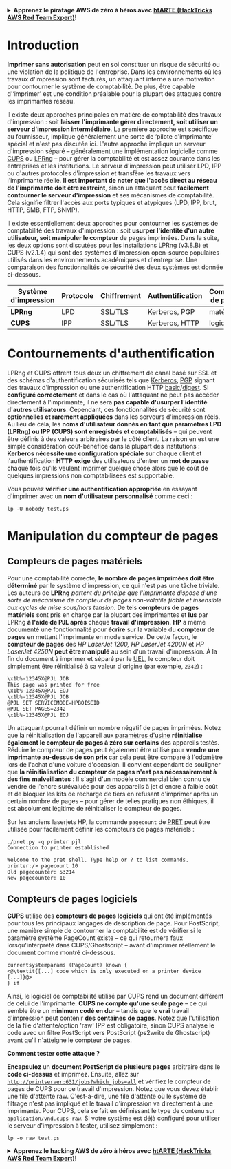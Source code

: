 <details>

<summary><strong>Apprenez le piratage AWS de zéro à héros avec</strong> <a href="https://training.hacktricks.xyz/courses/arte"><strong>htARTE (HackTricks AWS Red Team Expert)</strong></a><strong>!</strong></summary>

Autres moyens de soutenir HackTricks :

* Si vous souhaitez voir votre **entreprise annoncée dans HackTricks** ou **télécharger HackTricks en PDF**, consultez les [**PLANS D'ABONNEMENT**](https://github.com/sponsors/carlospolop)!
* Obtenez le [**merchandising officiel PEASS & HackTricks**](https://peass.creator-spring.com)
* Découvrez [**La Famille PEASS**](https://opensea.io/collection/the-peass-family), notre collection d'[**NFTs**](https://opensea.io/collection/the-peass-family) exclusifs
* **Rejoignez le** 💬 [**groupe Discord**](https://discord.gg/hRep4RUj7f) ou le [**groupe telegram**](https://t.me/peass) ou **suivez** moi sur **Twitter** 🐦 [**@carlospolopm**](https://twitter.com/carlospolopm)**.**
* **Partagez vos astuces de piratage en soumettant des PR aux dépôts github** [**HackTricks**](https://github.com/carlospolop/hacktricks) et [**HackTricks Cloud**](https://github.com/carlospolop/hacktricks-cloud).

</details>


# **Introduction**

**Imprimer sans autorisation** peut en soi constituer un risque de sécurité ou une violation de la politique de l'entreprise. Dans les environnements où les travaux d'impression sont facturés, un attaquant interne a une motivation pour contourner le système de comptabilité. De plus, être capable d'‘imprimer’ est une condition préalable pour la plupart des attaques contre les imprimantes réseau.

Il existe deux approches principales en matière de comptabilité des travaux d'impression : soit **laisser l'imprimante gérer directement, soit utiliser un serveur d'impression intermédiaire**. La première approche est spécifique au fournisseur, implique généralement une sorte de ‘pilote d'imprimante’ spécial et n'est pas discutée ici. L'autre approche implique un serveur d'impression séparé – généralement une implémentation logicielle comme [CUPS](https://en.wikipedia.org/wiki/CUPS) ou [LPRng](https://en.wikipedia.org/wiki/LPRng) – pour gérer la comptabilité et est assez courante dans les entreprises et les institutions. Le serveur d'impression peut utiliser LPD, IPP ou d'autres protocoles d'impression et transfère les travaux vers l'imprimante réelle. **Il est important de noter que l'accès direct au réseau de l'imprimante doit être restreint**, sinon un attaquant peut **facilement contourner le serveur d'impression** et ses mécanismes de comptabilité. Cela signifie filtrer l'accès aux ports typiques et atypiques (LPD, IPP, brut, HTTP, SMB, FTP, SNMP).

Il existe essentiellement deux approches pour contourner les systèmes de comptabilité des travaux d'impression : soit **usurper l'identité d'un autre utilisateur, soit manipuler le compteur** de pages imprimées. Dans la suite, les deux options sont discutées pour les installations LPRng (v3.8.B) et CUPS (v2.1.4) qui sont des systèmes d'impression open-source populaires utilisés dans les environnements académiques et d'entreprise. Une comparaison des fonctionnalités de sécurité des deux systèmes est donnée ci-dessous.

| Système d'impression | Protocole | Chiffrement | Authentification | Compteur de pages |
| -------------------- | --------- | ----------- | ---------------- | ----------------- |
| **LPRng**            | LPD       | SSL/TLS     | Kerberos, PGP    | matériel          |
| **CUPS**             | IPP       | SSL/TLS     | Kerberos, HTTP   | logiciel          |

# Contournements d'authentification

LPRng et CUPS offrent tous deux un chiffrement de canal basé sur SSL et des schémas d'authentification sécurisés tels que [Kerberos](https://en.wikipedia.org/wiki/Kerberos\_\(protocol\)), [PGP](https://en.wikipedia.org/wiki/Pretty\_Good\_Privacy) signant des travaux d'impression ou une authentification HTTP [basic](https://en.wikipedia.org/wiki/Basic\_access\_authentication)/[digest](https://en.wikipedia.org/wiki/Digest\_access\_authentication). Si **configuré correctement** et dans le cas où l'attaquant ne peut pas accéder directement à l'imprimante, il ne sera **pas capable d'usurper l'identité d'autres utilisateurs**. Cependant, ces fonctionnalités de sécurité sont **optionnelles et rarement appliquées** dans les serveurs d'impression réels. Au lieu de cela, les **noms d'utilisateur donnés en tant que paramètres LPD (LPRng) ou IPP (CUPS) sont enregistrés et comptabilisés** – qui peuvent être définis à des valeurs arbitraires par le côté client. La raison en est une simple considération coût-bénéfice dans la plupart des institutions : **Kerberos nécessite une configuration spéciale** sur chaque client et l'authentification **HTTP** **exige** des utilisateurs d'entrer un **mot de passe** chaque fois qu'ils veulent imprimer quelque chose alors que le coût de quelques impressions non comptabilisées est supportable.

Vous pouvez **vérifier une authentification appropriée** en essayant d'imprimer avec un **nom d'utilisateur personnalisé** comme ceci :
```
lp -U nobody test.ps
```
# Manipulation du compteur de pages

## Compteurs de pages matériels

Pour une comptabilité correcte, **le nombre de pages imprimées doit être déterminé** par le système d'impression, ce qui n'est pas une tâche triviale. Les auteurs de **LPRng** _partent du principe que l'imprimante dispose d'une sorte de mécanisme de compteur de pages non-volatile fiable et insensible aux cycles de mise sous/hors tension_. De tels **compteurs de pages matériels** sont pris en charge par la plupart des imprimantes et **lus** par LPRng **à l'aide de PJL après** chaque **travail d'impression**. **HP** a même documenté une fonctionnalité pour **écrire** sur la variable du **compteur de pages** en mettant l'imprimante en mode service. De cette façon, le **compteur de pages** des _HP LaserJet 1200, HP LaserJet 4200N_ et _HP LaserJet 4250N_ **peut être manipulé** au sein d'un travail d'impression. À la fin du document à imprimer et séparé par le [UEL](./#uel), le compteur doit simplement être réinitialisé à sa valeur d'origine (par exemple, `2342`) :
```
\x1b%-12345X@PJL JOB
This page was printed for free
\x1b%-12345X@PJL EOJ
\x1b%-12345X@PJL JOB
@PJL SET SERVICEMODE=HPBOISEID
@PJL SET PAGES=2342
\x1b%-12345X@PJL EOJ
```
Un attaquant pourrait définir un nombre négatif de pages imprimées. Notez que la réinitialisation de l'appareil aux [paramètres d'usine](factory-defaults.md) **réinitialise également le compteur de pages à zéro sur certains** des appareils testés.\
Réduire le compteur de pages peut également être utilisé pour **vendre une imprimante au-dessus de son prix** car cela peut être comparé à l'odomètre lors de l'achat d'une voiture d'occasion. Il convient cependant de souligner que **la réinitialisation du compteur de pages n'est pas nécessairement à des fins malveillantes** : Il s'agit d'un modèle commercial bien connu de vendre de l'encre surévaluée pour des appareils à jet d'encre à faible coût et de bloquer les kits de recharge de tiers en refusant d'imprimer après un certain nombre de pages – pour gérer de telles pratiques non éthiques, il est absolument légitime de réinitialiser le compteur de pages.

Sur les anciens laserjets HP, la commande `pagecount` de [PRET](https://github.com/RUB-NDS/PRET) peut être utilisée pour facilement définir les compteurs de pages matériels :
```
./pret.py -q printer pjl
Connection to printer established

Welcome to the pret shell. Type help or ? to list commands.
printer:/> pagecount 10
Old pagecounter: 53214
New pagecounter: 10
```
## Compteurs de pages logiciels

**CUPS** utilise des **compteurs de pages logiciels** qui ont été implémentés pour tous les principaux langages de description de page. Pour PostScript, une manière simple de contourner la comptabilité est de vérifier si le paramètre système PageCount existe – ce qui retournera faux lorsqu'interprété dans CUPS/Ghostscript – avant d'imprimer réellement le document comme montré ci-dessous.
```
currentsystemparams (PageCount) known {
<@\textit{[...] code which is only executed on a printer device [...]}@>
} if
```
Ainsi, le logiciel de comptabilité utilisé par CUPS rend un document différent de celui de l'imprimante. **CUPS ne compte qu'une seule page** – ce qui semble être un **minimum codé en dur** – tandis que le **vrai** travail d'impression peut contenir **des centaines** **de pages**. Notez que l'utilisation de la file d'attente/option 'raw' IPP est obligatoire, sinon CUPS analyse le code avec un filtre PostScript vers PostScript (ps2write de Ghostscript) avant qu'il n'atteigne le compteur de pages.

**Comment tester cette attaque ?**

**Encapsulez** un **document PostScript de plusieurs pages** arbitraire dans le **code ci-dessus** et imprimez. Ensuite, allez sur [`http://printserver:631/jobs?which_jobs=all`](http://printserver:631/jobs?which\_jobs=all) et vérifiez le compteur de pages de CUPS pour ce travail d'impression. Notez que vous devez établir une file d'attente raw. C'est-à-dire, une file d'attente où le système de filtrage n'est pas impliqué et le travail d'impression va directement à une imprimante. Pour CUPS, cela se fait en définissant le type de contenu sur `application/vnd.cups-raw`. Si votre système est déjà configuré pour utiliser le serveur d'impression à tester, utilisez simplement :
```
lp -o raw test.ps
```
<details>

<summary><strong>Apprenez le hacking AWS de zéro à héros avec</strong> <a href="https://training.hacktricks.xyz/courses/arte"><strong>htARTE (HackTricks AWS Red Team Expert)</strong></a><strong>!</strong></summary>

Autres moyens de soutenir HackTricks :

* Si vous souhaitez voir votre **entreprise annoncée dans HackTricks** ou **télécharger HackTricks en PDF**, consultez les [**PLANS D'ABONNEMENT**](https://github.com/sponsors/carlospolop)!
* Obtenez le [**merchandising officiel PEASS & HackTricks**](https://peass.creator-spring.com)
* Découvrez [**La Famille PEASS**](https://opensea.io/collection/the-peass-family), notre collection d'[**NFTs**](https://opensea.io/collection/the-peass-family) exclusifs
* **Rejoignez le** 💬 [**groupe Discord**](https://discord.gg/hRep4RUj7f) ou le [**groupe telegram**](https://t.me/peass) ou **suivez**-moi sur **Twitter** 🐦 [**@carlospolopm**](https://twitter.com/carlospolopm)**.**
* **Partagez vos astuces de hacking en soumettant des PR aux dépôts github** [**HackTricks**](https://github.com/carlospolop/hacktricks) et [**HackTricks Cloud**](https://github.com/carlospolop/hacktricks-cloud).

</details>
